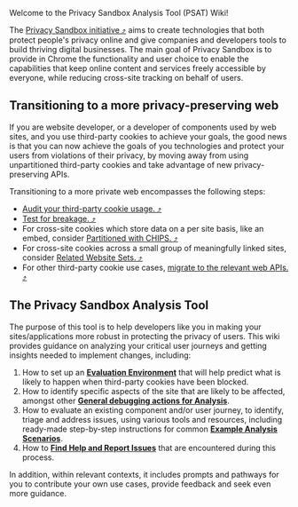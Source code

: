 Welcome to the Privacy Sandbox Analysis Tool (PSAT) Wiki!

The [Privacy Sandbox initiative &#10548;](https://privacysandbox.com/) aims to create technologies that both protect people's privacy online and give companies and developers tools to build thriving digital businesses. The main goal of Privacy Sandbox is to provide in Chrome the functionality and user choice to enable the capabilities that keep online content and services freely accessible by everyone, while reducing cross-site tracking on behalf of users.

## Transitioning to a more privacy-preserving web

If you are website developer, or a developer of components used by web sites, and you use third-party cookies to achieve your goals, the good news is that you can now achieve the goals of you technologies and protect your users from violations of their privacy, by moving away from using unpartitioned third-party cookies and take advantage of new privacy-preserving APIs.

Transitioning to a more private web encompasses the following steps:

- [Audit your third-party cookie usage. &#10548;](https://developers.google.com/privacy-sandbox/blog/cookie-countdown-2023oct#audit)
- [Test for breakage. &#10548;](https://developers.google.com/privacy-sandbox/blog/cookie-countdown-2023oct#test)
- For cross-site cookies which store data on a per site basis, like an embed, consider [Partitioned with CHIPS. &#10548;](https://developers.google.com/privacy-sandbox/blog/cookie-countdown-2023oct#partitioned)
- For cross-site cookies across a small group of meaningfully linked sites, consider [Related Website Sets. &#10548;](https://developers.google.com/privacy-sandbox/blog/cookie-countdown-2023oct#rws)
- For other third-party cookie use cases, [migrate to the relevant web APIs. &#10548;](https://developers.google.com/privacy-sandbox/blog/cookie-countdown-2023oct#migrate)

## The Privacy Sandbox Analysis Tool

The purpose of this tool is to help developers like you in making your sites/applications more robust in protecting the privacy of users. This wiki provides guidance on analyzing your critical user journeys and getting insights needed to implement changes, including:

1. How to set up an [**Evaluation Environment**](https://github.com/GoogleChromeLabs/ps-analysis-tool/wiki/Evaluation-Environment) that will help predict what is likely to happen when third-party cookies have been blocked.
1. How to identify specific aspects of the site that are likely to be affected, amongst other [**General debugging actions for Analysis**](https://github.com/GoogleChromeLabs/ps-analysis-tool/wiki/General-Debugging-Actions).
1. How to evaluate an existing component and/or user journey, to identify, triage and address issues, using various tools and resources, including ready-made step-by-step instructions for common [**Example Analysis Scenarios**](https://github.com/GoogleChromeLabs/ps-analysis-tool/wiki/Example-Analysis-Scenarios).
1. How to [**Find Help and Report Issues**](https://github.com/GoogleChromeLabs/ps-analysis-tool/wiki/Reporting-Issues-and-Learning-More) that are encountered during this process.

In addition, within relevant contexts, it includes prompts and pathways for you to contribute your own use cases, provide feedback and seek even more guidance.
